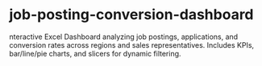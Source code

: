 # job-posting-conversion-dashboard
nteractive Excel Dashboard analyzing job postings, applications, and conversion rates across regions and sales representatives. Includes KPIs, bar/line/pie charts, and slicers for dynamic filtering.
